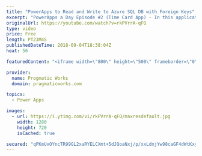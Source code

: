 ```yaml
---
title: "PowerApps to Read and Write to Azure SQL DB with Foreign Keys"
excerpt: "PowerApps a Day Episode #2 (Time Card App) - In this application example, we're going to start building a time card application using PowerApps and Azure SQL DB. You'll learn how to build If..Then statements and use the Filter Statement.  You'll also see how to deal with database referential integrity"
originalUrl: https://youtube.com/watch?v=rkPVrrA-qFQ
type: video
price: Free
length: PT23M4S
publishedDateTime: 2018-09-04T18:38:04Z
heat: 56

featuredContent: "<iframe width=\"800\" height=\"500\" frameborder=\"0\" src=\"https://www.youtube.com/embed/rkPVrrA-qFQ\" allow=\"accelerometer; autoplay; encrypted-media; gyroscope; picture-in-picture\" allowfullscreen></iframe>"

provider:
  name: Progmatic Works
  domain: pragmaticworks.com

topics:
  - Power Apps

images:
  - url: https://i.ytimg.com/vi/rkPVrrA-qFQ/maxresdefault.jpg
    width: 1280
    height: 720
    isCached: true

secured: "qPKmUxOYncTR99GL2xaRYELCXmt+5dJQoaNxj/p/xxLdnjYw98caGF4dWtKxyVL4uxdjEDGG+ggn/0T038gA8Lbzk+Od0Xnvc2NKzn28KdCIyXg2+MfBIUCtUjjFF0IiMR3FAAK0SUUC6hWCP0nFPEx0wXhbjYydk0o60eBIiQXwbY0lV1sFqdxPCkv7KQ6yZFz7icZaAPwVa9JbAglTVfLTS4FImVINH+CfInMRayaljiZ+zczdwgHOmyifgFoUTBwVKiSa6I8pReLBThCOdNSrEqBOgXrR9oMP+9aGYc3OdJrNyXy1qiQ/EgFuu2A/hcCuvIsAQgoJQ8YV+U+/E4vQg7Wg/bppZMrvv1vJORnjHtKg34v46WTEVrphRfupTPts6awgnImjY/srdtCsT9rk1ehhx5xRQ5W41L17CZo=;t4p5HSVEp+rgonzFqGC8Dg=="
---
```


